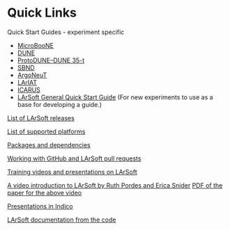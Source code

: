 Quick Links
============================

Quick Start Guides - experiment specific

-   [MicroBooNE](https://cdcvs.fnal.gov/redmine/projects/uboonecode/wiki/Uboone_guide)
-   [DUNE](https://cdcvs.fnal.gov/redmine/projects/dunetpc/wiki/_Tutorial_)
-   [ProtoDUNE–DUNE 35-t](https://cdcvs.fnal.gov/redmine/projects/35ton/wiki/Getting_Started_Examples)
-   [SBND](https://cdcvs.fnal.gov/redmine/projects/sbndcode/wiki/How_to_setup_your_directory_and_launch_your_first_job)
-   [ArgoNeuT](https://cdcvs.fnal.gov/redmine/projects/argoneutcode/wiki)
-   [LArIAT](https://cdcvs.fnal.gov/redmine/projects/lardbt/wiki/Setting_up_the_Offline_Software)
-   [ICARUS](https://cdcvs.fnal.gov/redmine/projects/icaruscode/wiki/The_ICARUS_Guide_to_using_LArSoft)
-   [LArSoft General Quick Start Guide](_Quick-start_guide_to_using_and_developing_LArSoft_code_) (For new experiments to use as a base for developing a guide.)

[List of LArSoft releases](LArSoft_release_list)

[List of supported platforms](_Supported_platforms_)

[Packages and dependencies](_LArSoft_repositories_packages_and_dependencies_)

[Working with GitHub and LArSoft pull requests](Working_with_GitHub)

[Training videos and presentations on LArSoft](http://larsoft.org/training/)

[A video introduction to LArSoft by Ruth Pordes and Erica Snider](http://vms.fnal.gov/w1/Lectures/LarSoft/160805Pordes/index.htm)
[PDF of the paper for the above video](https://indico.cern.ch/event/432527/contributions/1071433/attachments/1319976/1981094/LArSoftICHEP_V05.pdf)

[Presentations in Indico](https://indico.fnal.gov/categoryDisplay.py?categId=233)

[LArSoft documentation from the code](http://nusoft.fnal.gov/larsoft/doxsvn/html "Doxygen")
